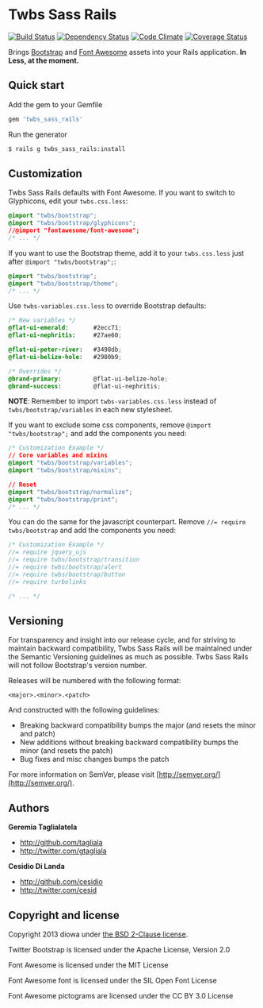 # Twbs Sass Rails
[![Build Status](https://secure.travis-ci.org/diowa/twbs_sass_rails.png?branch=master)](https://travis-ci.org/diowa/twbs_sass_rails)
[![Dependency Status](https://gemnasium.com/diowa/twbs_sass_rails.png)](https://gemnasium.com/diowa/twbs_sass_rails)
[![Code Climate](https://codeclimate.com/github/diowa/twbs_sass_rails.png)](https://codeclimate.com/github/diowa/twbs_sass_rails)
[![Coverage Status](https://coveralls.io/repos/diowa/twbs_sass_rails/badge.png?branch=master)](https://coveralls.io/r/diowa/twbs_sass_rails)

Brings [Bootstrap](http://getbootstrap.com/) and [Font Awesome](http://fontawesome.io) assets into your Rails application. **In Less, at the moment.**



## Quick start

Add the gem to your Gemfile
```rb
gem 'twbs_sass_rails'
```

Run the generator
```bash
$ rails g twbs_sass_rails:install
```



## Customization

Twbs Sass Rails defaults with Font Awesome. If you want to switch to Glyphicons, edit your `twbs.css.less`:
```css
@import "twbs/bootstrap";
@import "twbs/bootstrap/glyphicons";
//@import "fontawesome/font-awesome";
/* ... */
```

 If you want to use the Bootstrap theme, add it to your `twbs.css.less` just after `@import "twbs/bootstrap";`:
```css
@import "twbs/bootstrap";
@import "twbs/bootstrap/theme";
/* ... */
```

Use `twbs-variables.css.less` to override Bootstrap defaults:
```css
/* New variables */
@flat-ui-emerald:       #2ecc71;
@flat-ui-nephritis:     #27ae60;

@flat-ui-peter-river:   #3498db;
@flat-ui-belize-hole:   #2980b9;

/* Overrides */
@brand-primary:         @flat-ui-belize-hole;
@brand-success:         @flat-ui-nephritis;
```
**NOTE**: Remember to import `twbs-variables.css.less` instead of `twbs/bootstrap/variables` in each new stylesheet.

If you want to exclude some css components, remove `@import "twbs/bootstrap";` and add the components you need:
```css
/* Customization Example */
// Core variables and mixins
@import "twbs/bootstrap/variables";
@import "twbs/bootstrap/mixins";

// Reset
@import "twbs/bootstrap/normalize";
@import "twbs/bootstrap/print";
/* ... */
```

You can do the same for the javascript counterpart. Remove `//= require twbs/bootstrap` and add the components you need:
```js
/* Customization Example */
//= require jquery_ujs
//= require twbs/bootstrap/transition
//= require twbs/bootstrap/alert
//= require twbs/bootstrap/button
//= require turbolinks

/* ... */
```



## Versioning

For transparency and insight into our release cycle, and for striving to maintain backward compatibility, Twbs Sass Rails will be maintained under the Semantic Versioning guidelines as much as possible. Twbs Sass Rails will not follow Bootstrap's version number.

Releases will be numbered with the following format:

`<major>.<minor>.<patch>`

And constructed with the following guidelines:

* Breaking backward compatibility bumps the major (and resets the minor and patch)
* New additions without breaking backward compatibility bumps the minor (and resets the patch)
* Bug fixes and misc changes bumps the patch

For more information on SemVer, please visit [http://semver.org/](http://semver.org/).



## Authors

**Geremia Taglialatela**

+ http://github.com/tagliala
+ http://twitter.com/gtagliala

**Cesidio Di Landa**

+ http://github.com/cesidio
+ http://twitter.com/cesid



## Copyright and license

Copyright 2013 diowa under [the BSD 2-Clause license](LICENSE).

Twitter Bootstrap is licensed under the Apache License, Version 2.0

Font Awesome is licensed under the MIT License

Font Awesome font is licensed under the SIL Open Font License

Font Awesome pictograms are licensed under the CC BY 3.0 License
